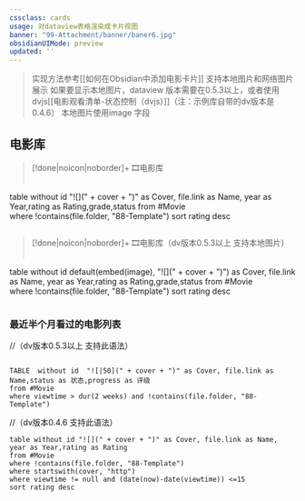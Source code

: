 ```yaml
---
cssclass: cards
usage: 对dataview表格渲染成卡片视图
banner: "99-Attachment/banner/baner6.jpg"
obsidianUIMode: preview
updated: ''
---
```


>  实现方法参考[[如何在Obsidian中添加电影卡片]]
>  支持本地图片和网络图片展示
>  如果要显示本地图片，dataview 版本需要在0.5.3以上，或者使用dvjs[[电影观看清单-状态控制（dvjs）]]（注：示例库自带的dv版本是0.4.6）
本地图片使用image 字段


## 电影库
> [!done|noicon|noborder]+ 🎞电影库
> ```dataview
table without id    "![](" + cover + ")"  as Cover, file.link as Name, year as Year,rating as Rating,grade,status
from #Movie  
where !contains(file.folder, "88-Template")
sort rating desc
>```



> [!done|noicon|noborder]+ 🎞电影库（dv版本0.5.3以上 支持本地图片）
> ```dataview
table without id default(embed(image), "![](" + cover + ")") as Cover, file.link as Name, year as Year,rating as Rating,grade,status
from #Movie  
where !contains(file.folder, "88-Template")
sort rating desc
>```

###  最近半个月看过的电影列表
//（dv版本0.5.3以上 支持此语法）
```dataview

TABLE  without id  "![|50](" + cover + ")" as Cover, file.link as Name,status as 状态,progress as 评级
from #Movie
where viewtime > dur(2 weeks) and !contains(file.folder, "88-Template")

```

//（dv版本0.4.6  支持此语法）
```dataview
table without id "![](" + cover + ")" as Cover, file.link as Name, year as Year,rating as Rating
from #Movie  
where !contains(file.folder, "88-Template")
where startswith(cover, "http")
where viewtime != null and (date(now)-date(viewtime)) <=15
sort rating desc
```